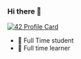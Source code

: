 ### Hi there 👋
[![42 Profile Card](https://1337-readme.vercel.app/api/profile?cursus=42cursus&dark=true&email=hide&login=ael-bagh)](https://github.com/mohouyizme/1337-readme)
- 🔭 Full Time student
- 🌱 Full time learner


